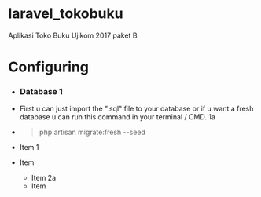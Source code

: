 # laravel_tokobuku
Aplikasi Toko Buku Ujikom 2017 paket B

# Configuring
* ### Database 1
 * First u can just import the ".sql" file to your database or if u want a fresh database u can run this command in your terminal / CMD. 1a
 * > php artisan migrate:fresh --seed

* Item 1
* Item 
  * Item 2a
  * Item 
